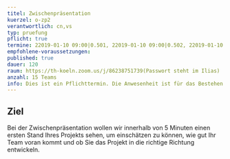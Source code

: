 ```yaml
---
titel: Zwischenpräsentation
kuerzel: o-zp2
verantwortlich: cn,vs
typ: pruefung
pflicht: true
termine: 22019-01-10 09:00|0.501, 22019-01-10 09:00|0.502, 22019-01-10 12:00|0.501, 22019-01-10 12:00|0.502, 22019-01-10 15:00|0.501, 22019-01-10 15:00|0.502
empfohlene-voraussetzungen: 
published: true
dauer: 120
raum: https://th-koeln.zoom.us/j/86238751739(Passwort steht im Ilias)
anzahl: 15 Teams
info: Dies ist ein Pflichttermin. Die Anwesenheit ist für das Bestehen des Moduls erforderlich. Weitere Infos folgen.
---
```


## Ziel 
Bei der Zwischenpräsentation wollen wir innerhalb von 5 Minuten einen ersten Stand Ihres Projekts sehen, um einschätzen zu können, wie gut Ihr Team voran kommt und ob Sie das Projekt in die richtige Richtung entwickeln.

